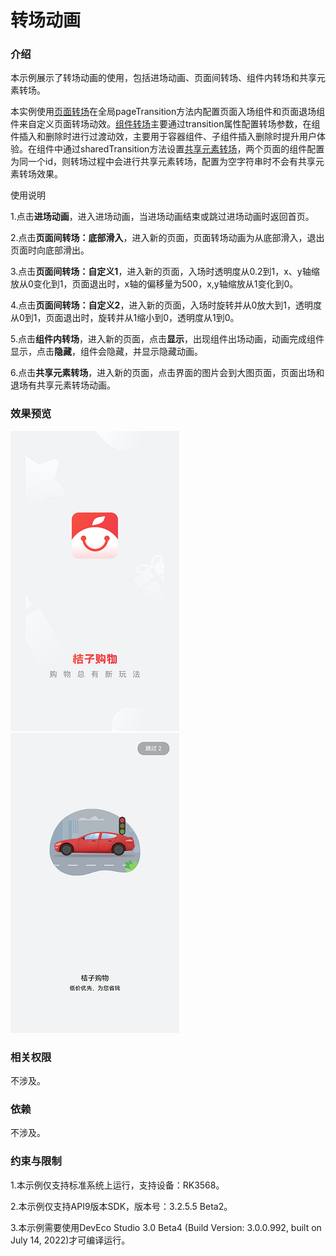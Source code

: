 # 转场动画

### 介绍

本示例展示了转场动画的使用，包括进场动画、页面间转场、组件内转场和共享元素转场。

本实例使用[页面转场](https://gitee.com/openharmony/docs/blob/master/zh-cn/application-dev/reference/arkui-ts/ts-page-transition-animation.md)在全局pageTransition方法内配置页面入场组件和页面退场组件来自定义页面转场动效。[组件转场](https://gitee.com/openharmony/docs/blob/master/zh-cn/application-dev/reference/arkui-ts/ts-transition-animation-component.md)主要通过transition属性配置转场参数，在组件插入和删除时进行过渡动效，主要用于容器组件、子组件插入删除时提升用户体验。在组件中通过sharedTransition方法设置[共享元素转场](https://gitee.com/openharmony/docs/blob/master/zh-cn/application-dev/reference/arkui-ts/ts-transition-animation-shared-elements.md)，两个页面的组件配置为同一个id，则转场过程中会进行共享元素转场，配置为空字符串时不会有共享元素转场效果。

使用说明

1.点击**进场动画**，进入进场动画，当进场动画结束或跳过进场动画时返回首页。

2.点击**页面间转场：底部滑入**，进入新的页面，页面转场动画为从底部滑入，退出页面时向底部滑出。

3.点击**页面间转场：自定义1**，进入新的页面，入场时透明度从0.2到1，x、y轴缩放从0变化到1，页面退出时，x轴的偏移量为500，x,y轴缩放从1变化到0。

4.点击**页面间转场：自定义2**，进入新的页面，入场时旋转并从0放大到1，透明度从0到1，页面退出时，旋转并从1缩小到0，透明度从1到0。

5.点击**组件内转场**，进入新的页面，点击**显示**，出现组件出场动画，动画完成组件显示，点击**隐藏**，组件会隐藏，并显示隐藏动画。

6.点击**共享元素转场**，进入新的页面，点击界面的图片会到大图页面，页面出场和退场有共享元素转场动画。

### 效果预览

![](screenshots/devices/animation_one.png) ![](screenshots/devices/animation_two.png)

### 相关权限

不涉及。

### 依赖

不涉及。

### 约束与限制

1.本示例仅支持标准系统上运行，支持设备：RK3568。

2.本示例仅支持API9版本SDK，版本号：3.2.5.5 Beta2。

3.本示例需要使用DevEco Studio 3.0 Beta4 (Build Version: 3.0.0.992, built on July 14, 2022)才可编译运行。
